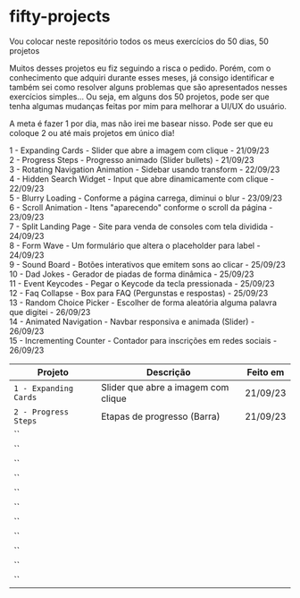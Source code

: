 # fifty-projects

Vou colocar neste repositório todos os meus exercícios do 50 dias, 50 projetos

Muitos desses projetos eu fiz seguindo a risca o pedido. Porém, com o conhecimento que adquiri durante esses meses, já consigo identificar e também sei como resolver alguns problemas que são apresentados nesses exercícios simples... Ou seja, em alguns dos 50 projetos, pode ser que tenha algumas mudanças feitas por mim para melhorar a UI/UX do usuário.

A meta é fazer 1 por dia, mas não irei me basear nisso. Pode ser que eu coloque 2 ou até mais projetos em único dia!

1 - Expanding Cards - Slider que abre a imagem com clique - 21/09/23 <br>
2 - Progress Steps - Progresso animado (Slider bullets) - 21/09/23 <br>
3 - Rotating Navigation Animation - Sidebar usando transform - 22/09/23 <br>
4 - Hidden Search Widget - Input que abre dinamicamente com clique - 22/09/23 <br>
5 - Blurry Loading - Conforme a página carrega, diminui o blur - 23/09/23 <br>
6 - Scroll Animation - Itens "aparecendo" conforme o scroll da página - 23/09/23 <br>
7 - Split Landing Page - Site para venda de consoles com tela dividida - 24/09/23 <br>
8 - Form Wave - Um formulário que altera o placeholder para label - 24/09/23 <br>
9 - Sound Board - Botões interativos que emitem sons ao clicar - 25/09/23 <br>
10 - Dad Jokes - Gerador de piadas de forma dinâmica - 25/09/23 <br>
11 - Event Keycodes - Pegar o Keycode da tecla pressionada - 25/09/23 <br>
12 - Faq Collapse - Box para FAQ (Pergunstas e respostas) - 25/09/23 <br>
13 - Random Choice Picker - Escolher de forma aleatória alguma palavra que digitei - 26/09/23 <br>
14 - Animated Navigation - Navbar responsiva e animada (Slider) - 26/09/23 <br>
15 - Incrementing Counter - Contador para inscrições em redes sociais - 26/09/23 <br>

| Projeto | Descrição | Feito em |
| --- | --- | --- |
| `1 - Expanding Cards` | Slider que abre a imagem com clique | 21/09/23 |
| `2 - Progress Steps` | Etapas de progresso (Barra) | 21/09/23 |
| `` |  |  |
| `` |  |  |
| `` |  |  |
| `` |  |  |
| `` |  |  |
| `` |  |  |
| `` |  |  |
| `` |  |  |
| `` |  |  |
| `` |  |  |
| `` |  |  |



